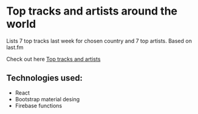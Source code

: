 # Top tracks and artists around the world

Lists 7 top tracks last week for chosen country and 7 top artists. Based on last.fm

Check out here [Top tracks and artists](https://tombohub.github.io/top-tracks/)

## Technologies used:

- React
- Bootstrap material desing
- Firebase functions
